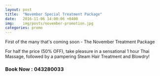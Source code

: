 ```yaml
---
layout: post
title:  "November Special Treatment Package"
date:   2016-11-06 14:00:06 +0400
img:	img/posts/november-promotion.jpg
categories: promo
---
```


First of the many that's coming soon - The November Treatment Package

For half the price (50% OFF), take pleasure in a sensational 1 hour Thai Massage, followed by a pampering Steam Hair Treatment and Blowdry!

### Book Now : 043280033